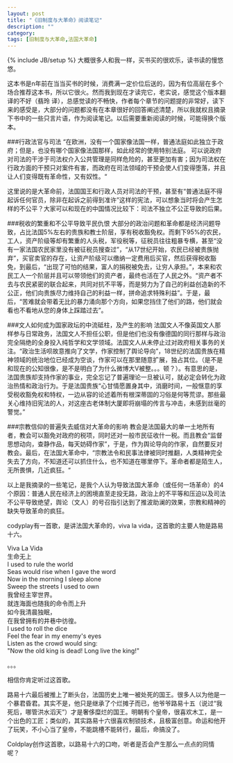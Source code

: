 ```yaml
---
layout: post
title: "《旧制度与大革命》阅读笔记"
description: ""
category: 
tags: [旧制度与大革命,法国大革命]
---
```

{% include JB/setup %}
大概很多人和我一样，买书买的很欢乐，读书读的慢悠悠。   

这本书是n年前在当当买书的时候，消费满一定价位后送的，因为有位高层在多个场合推荐这本书，所以它很火。然而我到现在才读完它，老实说，感觉这个版本翻译的不好（翡玲 译），总感觉读的不畅快，作者每个章节的问题提的非常好，读下来的感受是，大部分的问题都没有在本章很好的回答阐述清楚，所以我就权且摘录下书中的一些只言片语，作为阅读笔记。以后需要重新阅读的时候，可能得换个版本。

###行政法官与司法
“在欧洲，没有一个国家像法国一样，普通法庭如此独立于政府；但是，也没有哪个国家像法国那样，如此经常的使用特别法庭。
可以说政府对司法的干涉于司法权介入公共管理是同样危险的，甚至更加有害；因为司法权在行政方面的干预只对案件有害，而政府在司法领域的干预会使人们变得堕落，并且让人们变得既有革命性，又有奴性。“    

这里说的是大革命前，法国国王和行政人员对司法的干预，甚至有“普通法庭不得起诉任何官员，除非在起诉之前得到准许”这样的宪法，可以想象当时将会产生怎样的不公平？大家可以和现在的中国情况比较下：司法不独立不公正导致的后果。

###税收的繁重和不公平导致平民仇恨
大部分的政治问题和革命都是经济问题导致，占比法国5%左右的贵族和教士阶层，享有税收豁免权。而剩下95%的农民，工人，资产阶级等却有繁重的人头税，军役税等，征税员往往粗暴专横，甚至“没有一家法国农民家里没有被征税员搜查过”，“从17世纪开始，农民已经被贵族抛弃”，买官卖官的存在，让资产阶级可以缴纳一定费用后买官，然后获得税收豁免，到最后，“出现了可怕的结果，富人的捐税被免去，让穷人承担。”，本来和农民工人一个阶层并且可以带领他们的资产者，最终也活在了人民之外。“资产者不去与农民紧密的联合起来，共同对抗不平等，而是努力为了自己的利益创造新的不公正，他们向贵族尽力维持自己的利益一样，拼命追求特殊利益”。于是，最后，“苦难就会带着无比的暴力涌向那个方向，如果您挡住了他们的路，他们就会看也不看地从您的身体上踩踏过去”。

###文人如何成为国家政坛的中流砥柱，及产生的影响
法国文人不像英国文人那样参与日常政务，法国文人不担任公职，但是他们也没有像德国的同行那样与政治完全隔绝的全身投入纯哲学和文学领域。法国文人从未停止过对政府相关事务的关注。“政治生活呗故意推向了文学，作家控制了舆论导向”，18世纪的法国贵族在精神领域的统治地位已经成为空谈，作家可以在那里随意扩展，独占其位。（是不是和现在的公知很像，是不是明白了为什么微博大V被整。。。顿？）。有意思的是，法国贵族却支持作家的事业，完全忘记了普遍理论一旦被认可，就必定会转化为政治热情和政治行为。于是法国贵族“心甘情愿置身其中，消磨时间，一般惬意的享受税收豁免权和特权，一边从容的论述着所有根深蒂固的习俗是何等荒谬。那些最关心维持旧宪法的人，对这座古老体制大厦即将崩塌的传言与冲击，未感到丝毫的警觉。”

###宗教信仰的普遍失去威信对大革命的影响
教会是法国最大的单一土地所有者，教会可以豁免对政府的税项，同时还对一般市民征收什一税。而且教会“监督思想动向，查静作品，每天妨碍作家”，于是，作为舆论导向的作家，自然要反对教会。最后，在法国大革命中，“宗教法令和民事法律被同时推翻，人类精神完全失去了方向，不知道还可以抓住什么，也不知道在哪里停下。革命者都是陌生人，无所畏惧，几近疯狂。“

以上是我摘录的一些笔记，是我个人认为导致法国大革命（或任何一场革命）的4个原因：普通人民在经济上的困境直至走投无路，政治上的不平等和压迫以及司法不公平导致绝望，舆论（文人）的号召指引达到了推波助澜的效果，宗教和精神的缺失导致革命的疯狂。

codyplay有一首歌，是讲法国大革命的，viva la vida，这首歌的主要人物是路易十六。

Viva La Vida    
生命无上   
I used to rule the world  
Seas would rise when I gave the word  
Now in the morning I sleep alone  
Sweep the streets I used to own  
我曾经主宰世界。  
就连海面也随我的命令而上升  
如今我清晨独眠，  
在我曾拥有的井巷中彷徨。  
I used to roll the dice  
Feel the fear in my enemy's eyes  
Listen as the crowd would sing:  
"Now the old king is dead! Long live the king!"  

。。。

相信你肯定听过这首歌。


路易十六最后被推上了断头台，法国历史上唯一被处死的国王。很多人以为他是一个暴君昏君。其实不是，他只是继承了个烂摊子而已，他爷爷路易十五（说过“我死后，哪管洪水滔天”）才是奢侈糜烂的国王。明朝有个皇帝，很喜欢木工，是一个出色的工匠；类似的，其实路易十六很喜欢制锁技术，且极富创意。命运和他开了玩笑，不小心当了皇帝，不能跳槽不能转行，最后，命搞没了。

Coldplay创作这首歌，以路易十六的口吻，听者是否会产生那么一点点的同情呢？


